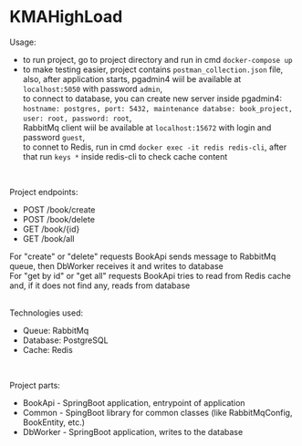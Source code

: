 # KMAHighLoad

Usage:
- to run project, go to project directory and run in cmd `docker-compose up`
- to make testing easier, project contains `postman_collection.json` file,<br/> 
also, after application starts, pgadmin4 wiil be available at `localhost:5050` with password `admin`,<br/> 
to connect to database, you can create new server inside pgadmin4:<br/> `hostname: postgres, port: 5432, maintenance databse: book_project, user: root, password: root`,<br/> 
RabbitMq client wiil be available at `localhost:15672` with login and password `guest`,<br/>
to connet to Redis, run in cmd `docker exec -it redis redis-cli`, after that run `keys *` inside redis-cli to check cache content
<br/>

Project endpoints:
- POST /book/create
- POST /book/delete
- GET /book/{id}
- GET /book/all

For "create" or "delete" requests BookApi sends message to RabbitMq queue, then DbWorker receives it and writes to database
<br/>
For "get by id" or "get all" requests BookApi tries to read from Redis cache and, if it does not find any, reads from database
<br/>
<br/>

Technologies used:
- Queue: RabbitMq
- Database: PostgreSQL
- Cache: Redis
<br/>

Project parts:
- BookApi - SpringBoot application, entrypoint of application
- Common - SpingBoot library for common classes (like RabbitMqConfig, BookEntity, etc.)
- DbWorker - SpringBoot application, writes to the database
<br/>




